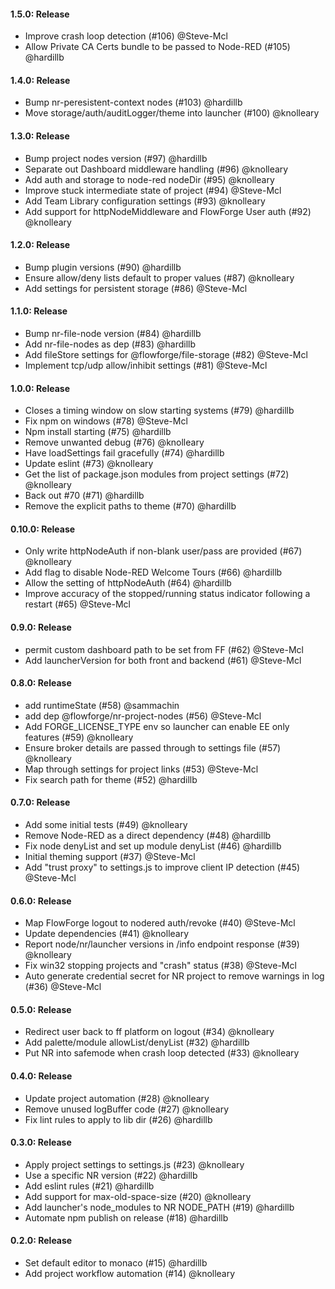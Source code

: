 #### 1.5.0: Release

 - Improve crash loop detection (#106) @Steve-Mcl
 - Allow Private CA Certs bundle to be passed to Node-RED (#105) @hardillb

#### 1.4.0: Release

 - Bump nr-peresistent-context nodes (#103) @hardillb
 - Move storage/auth/auditLogger/theme into launcher (#100) @knolleary

#### 1.3.0: Release

 - Bump project nodes version (#97) @hardillb
 - Separate out Dashboard middleware handling (#96) @knolleary
 - Add auth and storage to node-red nodeDir (#95) @knolleary
 - Improve stuck intermediate state of project (#94) @Steve-Mcl
 - Add Team Library configuration settings (#93) @knolleary
 - Add support for httpNodeMiddleware and FlowForge User auth (#92) @knolleary

#### 1.2.0: Release

 - Bump plugin versions (#90) @hardillb
 - Ensure allow/deny lists default to proper values (#87) @knolleary
 - Add settings for persistent storage (#86) @Steve-Mcl

#### 1.1.0: Release

 - Bump nr-file-node version (#84) @hardillb
 - Add nr-file-nodes as dep (#83) @hardillb
 -  Add fileStore settings for @flowforge/file-storage (#82) @Steve-Mcl
 - Implement tcp/udp allow/inhibit settings (#81) @Steve-Mcl

#### 1.0.0: Release

 - Closes a timing window on slow starting systems (#79) @hardillb
 - Fix npm on windows (#78) @Steve-Mcl
 - Npm install starting (#75) @hardillb
 - Remove unwanted debug (#76) @knolleary
 - Have loadSettings fail gracefully (#74) @hardillb
 - Update eslint (#73) @knolleary
 - Get the list of package.json modules from project settings (#72) @knolleary
 - Back out #70 (#71) @hardillb
 - Remove the explicit paths to theme (#70) @hardillb

#### 0.10.0: Release

 - Only write httpNodeAuth if non-blank user/pass are provided (#67) @knolleary
 - Add flag to disable Node-RED Welcome Tours (#66) @hardillb
 - Allow the setting of httpNodeAuth (#64) @hardillb
 - Improve accuracy of the stopped/running status indicator following a restart (#65) @Steve-Mcl

#### 0.9.0: Release

 - permit custom dashboard path to be set from FF (#62) @Steve-Mcl
 - Add launcherVersion for both front and backend (#61) @Steve-Mcl

#### 0.8.0: Release

 - add runtimeState (#58) @sammachin
 - add dep @flowforge/nr-project-nodes (#56) @Steve-Mcl
 - Add FORGE_LICENSE_TYPE env so launcher can enable EE only features (#59) @knolleary
 - Ensure broker details are passed through to settings file (#57) @knolleary
 - Map through settings for project links (#53) @Steve-Mcl
 - Fix search path for theme (#52) @hardillb

#### 0.7.0: Release

 - Add some initial tests (#49) @knolleary
 - Remove Node-RED as a direct dependency (#48) @hardillb
 - Fix node denyList and set up module denyList (#46) @hardillb
 - Initial theming support (#37) @Steve-Mcl
 - Add "trust proxy" to settings.js to improve client IP detection (#45) @Steve-Mcl

#### 0.6.0: Release

 - Map FlowForge logout to nodered auth/revoke (#40) @Steve-Mcl
 - Update dependencies (#41) @knolleary
 - Report node/nr/launcher versions in /info endpoint response (#39) @knolleary
 - Fix win32 stopping projects and "crash" status (#38) @Steve-Mcl
 - Auto generate credential secret for NR project to remove warnings in log (#36) @Steve-Mcl

#### 0.5.0: Release

 - Redirect user back to ff platform on logout (#34) @knolleary
 - Add palette/module allowList/denyList (#32) @hardillb
 - Put NR into safemode when crash loop detected (#33) @knolleary

#### 0.4.0: Release

 - Update project automation (#28) @knolleary
 - Remove unused logBuffer code (#27) @knolleary
 - Fix lint rules to apply to lib dir (#26) @hardillb

#### 0.3.0: Release

 - Apply project settings to settings.js (#23) @knolleary
 - Use a specific NR version (#22) @hardillb
 - Add eslint rules (#21) @hardillb
 - Add support for max-old-space-size (#20) @knolleary
 - Add launcher's node_modules to NR NODE_PATH (#19) @hardillb
 - Automate npm publish on release (#18) @hardillb

#### 0.2.0: Release

 - Set default editor to monaco (#15) @hardillb
 - Add project workflow automation (#14) @knolleary
